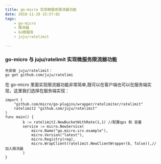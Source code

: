 ```yaml
---
title: go-micro 实现微服务限流器功能
date: 2018-11-28 15:57:02
tags:
    - go-micro
    - 限流器
    - Go微服务
    - juju/ratelimit
  
---
```

### go-micro 与 juju/ratelimit 实现微服务限流器功能
```
先安装 juju/ratelimit：
go get github.com/juju/ratelimi
```
在 go-micro 里面实现限流器功能非常简单,既可以在客户端也可以在服务端实现，这里我们选择在服务端实现：
```
import (
	"github.com/micro/go-plugins/wrapper/ratelimiter/ratelimit"
    ratelimit2 "github.com/juju/ratelimit"
)
func main() {
    	b := ratelimit2.NewBucketWithRate(1,1) //配置qps 和 容量
        service := micro.NewService(
		    micro.Name("go.micro.srv.example"),
		    micro.Version("latest"),
		    micro.Registry(reg),
		    micro.WrapClient(ratelimit.NewClientWrapper(b, false)),//加入限流器
	    )
}

```



